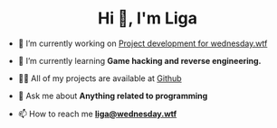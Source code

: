 <h1 align="center">Hi 👋, I'm Liga</h1>

- 🔭 I’m currently working on [Project development for wednesday.wtf](https://wednesday.wtf/)

- 🌱 I’m currently learning **Game hacking and reverse engineering.**

- 👨‍💻 All of my projects are available at [Github](https://github.com/LigaTheNamer)

- 💬 Ask me about **Anything related to programming**

- 📫 How to reach me **liga@wednesday.wtf**
